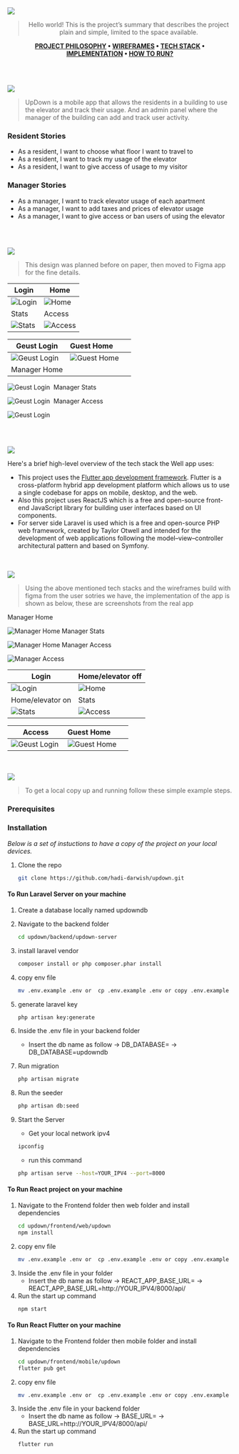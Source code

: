 <img src="./readme/title1.svg"/>

<div align="center">

> Hello world! This is the project’s summary that describes the project plain and simple, limited to the space available.

**[PROJECT PHILOSOPHY](https://github.com/hadi-darwish/updown#-project-philosophy) • [WIREFRAMES](https://github.com/hadi-darwish/updown#-wireframes) • [TECH STACK](https://github.com/hadi-darwish/updown#-tech-stack) • [IMPLEMENTATION](https://github.com/hadi-darwish/updown#-impplementation) • [HOW TO RUN?](https://github.com/hadi-darwish/updown#-how-to-run)**

</div>

<br><br>

<img src="./readme/title2.svg"/>

> UpDown is a mobile app that allows the residents in a building to use the elevator and track their usage. And an admin panel where the manager of the building can add and track user activity.

### Resident Stories

- As a resident, I want to choose what floor I want to travel to
- As a resident, I want to track my usage of the elevator
- As a resident, I want to give access of usage to my visitor

### Manager Stories

- As a manager, I want to track elevator usage of each apartment
- As a manager, I want to add taxes and prices of elevator usage
- As a manager, I want to give access or ban users of using the elevator

<br><br>

<img src="./readme/title3.svg"/>

> This design was planned before on paper, then moved to Figma app for the fine details.

| Login                                 | Home                         |
| ------------------------------------- | ---------------------------- |
| ![Login](./demo/Sign%20In%20Page.svg) | ![Home](./demo/Home.svg)     |
| Stats                                 | Access                       |
| ![Stats](./demo/Statistics.svg)       | ![Access](./demo/Access.svg) |

| Geust Login                                          | Guest Home                               |
| ---------------------------------------------------- | ---------------------------------------- |
| ![Geust Login ](./demo/Guest%20Sign%20In%20Page.svg) | ![Guest Home  ](./demo/Guest%20Home.svg) |
| Manager Home                                         |

![Geust Login ](./demo/ManagerHome.svg)
Manager Stats

![Geust Login ](./demo/Stats.svg)
Manager Access

![Geust Login ](./demo/Accessibilities.svg)

<br><br>

<img src="./readme/title4.svg"/>

Here's a brief high-level overview of the tech stack the Well app uses:

- This project uses the [Flutter app development framework](https://flutter.dev/). Flutter is a cross-platform hybrid app development platform which allows us to use a single codebase for apps on mobile, desktop, and the web.
- Also this project uses ReactJS which is a free and open-source front-end JavaScript library for building user interfaces based on UI components.
- For server side Laravel is used which is a free and open-source PHP web framework, created by Taylor Otwell and intended for the development of web applications following the model–view–controller architectural pattern and based on Symfony.

<br><br>
<img src="./readme/title5.svg"/>

> Using the above mentioned tech stacks and the wireframes build with figma from the user sotries we have, the implementation of the app is shown as below, these are screenshots from the real app

Manager Home

![Manager Home ](./demo/ManagerHome.png)
Manager Stats

![Manager Home ](./demo/stats.png)
Manager Access

![Manager Access ](./demo/Accessibilities.png)

| Login                            | Home/elevator off                |
| -------------------------------- | -------------------------------- |
| ![Login](./demo/login.gif)       | ![Home](./demo/elevator_off.gif) |
| Home/elevator on                 | Stats                            |
| ![Stats](./demo/elevator_on.gif) | ![Access](./demo/StatsUser.png)  |

| Access                             | Guest Home                           |
| ---------------------------------- | ------------------------------------ |
| ![Geust Login ](./demo/access.gif) | ![Guest Home  ](./demo/guestgif.gif) |

<br><br>
<img src="./readme/title6.svg"/>

> To get a local copy up and running follow these simple example steps.

### Prerequisites

### Installation

_Below is a set of instuctions to have a copy of the project on your local devices._

1. Clone the repo
   ```sh
   git clone https://github.com/hadi-darwish/updown.git
   ```

#### To Run Laravel Server on your machine

1. Create a database locally named updowndb

2. Navigate to the backend folder
   ```sh
   cd updown/backend/updown-server
   ```
3. install laravel vendor
   ```sh
   composer install or php composer.phar install
   ```
4. copy env file
   ```sh
   mv .env.example .env or  cp .env.example .env or copy .env.example .env
   ```
5. generate laravel key
   ```sh
   php artisan key:generate
   ```
6. Inside the .env file in your backend folder

   - Insert the db name as follow -> DB_DATABASE= -> DB_DATABASE=updowndb

7. Run migration
   ```sh
   php artisan migrate
   ```
8. Run the seeder
   ```sh
   php artisan db:seed
   ```
9. Start the Server
   - Get your local network ipv4
   ```sh
   ipconfig
   ```
   - run this command
   ```sh
   php artisan serve --host=YOUR_IPV4 --port=8000
   ```

#### To Run React project on your machine

1. Navigate to the Frontend folder then web folder and install dependencies
   ```sh
   cd updown/frontend/web/updown
   npm install
   ```
2. copy env file
   ```sh
   mv .env.example .env or  cp .env.example .env or copy .env.example .env
   ```
3. Inside the .env file in your folder
   - Insert the db name as follow -> REACT_APP_BASE_URL= -> REACT_APP_BASE_URL=http://YOUR_IPV4/8000/api/
4. Run the start up command
   ```sh
   npm start
   ```

#### To Run React Flutter on your machine

1. Navigate to the Frontend folder then mobile folder and install dependencies
   ```sh
   cd updown/frontend/mobile/updown
   flutter pub get
   ```
2. copy env file
   ```sh
   mv .env.example .env or  cp .env.example .env or copy .env.example .env
   ```
3. Inside the .env file in your backend folder
   - Insert the db name as follow -> BASE_URL= -> BASE_URL=http://YOUR_IPV4/8000/api/
4. Run the start up command
   ```sh
   flutter run
   ```
